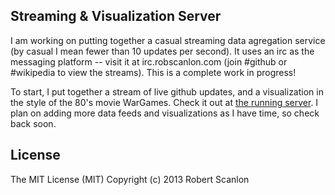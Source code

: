 Streaming & Visualization Server
---

I am working on putting together a casual streaming data agregation service (by casual I mean fewer than 10 updates per second).  It uses an irc as the messaging platform -- visit it at irc.robscanlon.com (join #github or #wikipedia to view the streams).  This is a complete work in progress!

To start, I put together a stream of live github updates, and a visualization in the style of the 80's movie WarGames. Check it out at [the running server](http://streams.robscanlon.com/github).
I plan on adding more data feeds and visualizations as I have time, so check back soon.

License
---

The MIT License (MIT)
Copyright (c) 2013 Robert Scanlon
